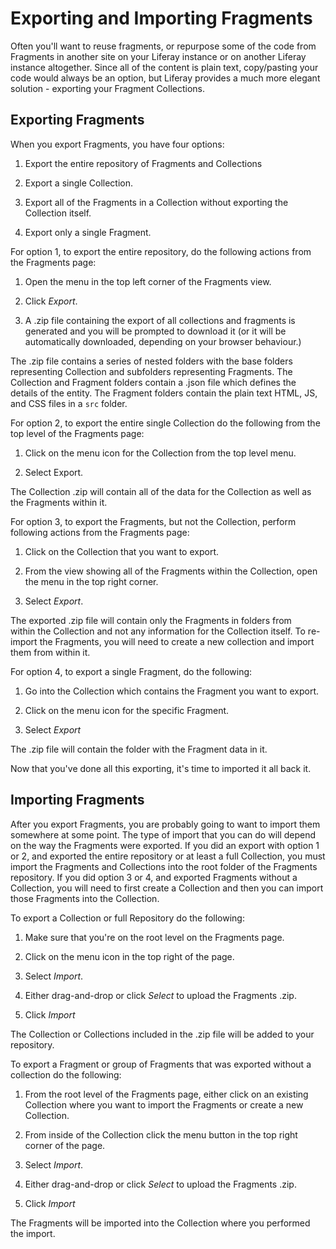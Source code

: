 # Exporting and Importing Fragments

Often you'll want to reuse fragments, or repurpose some of the code from 
Fragments in another site on your Liferay instance or on another Liferay 
instance altogether. Since all of the content is plain text, copy/pasting your 
code would always be an option, but Liferay provides a much more elegant 
solution - exporting your Fragment Collections.

## Exporting Fragments

When you export Fragments, you have four options:

1.  Export the entire repository of Fragments and Collections

2.  Export a single Collection.

3.  Export all of the Fragments in a Collection without exporting the 
    Collection itself.
    
4.  Export only a single Fragment.

For option 1, to export the entire repository, do the following actions from the Fragments page:

1.  Open the menu in the top left corner of the Fragments view.

2.  Click *Export*.

3.  A .zip file containing the export of all collections and fragments is 
    generated and you will be prompted to download it (or it will be 
    automatically downloaded, depending on your browser behaviour.)

The .zip file contains a series of nested folders with the base folders 
representing Collection and subfolders representing Fragments. The Collection 
and Fragment folders contain a .json file which defines the details of the 
entity. The Fragment folders contain the plain text HTML, JS, and CSS files in 
a `src` folder. 

For option 2, to export the entire single Collection do the following from the 
top level of the Fragments page:

1.  Click on the menu icon for the Collection from the top level menu.

2.  Select Export.

The Collection .zip will contain all of the data for the Collection as well as
the Fragments within it.

For option 3, to export the Fragments, but not the Collection, perform 
following actions from the Fragments page:

1.  Click on the Collection that you want to export.

2.  From the view showing all of the Fragments within the Collection, open the
    menu in the top right corner.
    
3.  Select *Export*.

The exported .zip file will contain only the Fragments in folders from  
within the Collection and not any information for the Collection itself. To 
re-import the Fragments, you will need to create a new collection and import
them from within it.

For option 4, to export a single Fragment, do the following:

1.  Go into the Collection which contains the Fragment you want to export.

2.  Click on the menu icon for the specific Fragment.

3.  Select *Export*

The .zip file will contain the folder with the Fragment data in it.

Now that you've done all this exporting, it's time to imported it all back it.

## Importing Fragments

After you export Fragments, you are probably going to want to import them 
somewhere at some point. The type of import that you can do will depend on the
way the Fragments were exported. If you did an export with option 1 or 2, and 
exported the entire repository or at least a full Collection, you must import 
the Fragments and Collections into the root folder of the Fragments repository. 
If you did option 3 or 4, and exported Fragments without a Collection, you will 
need to first create a Collection and then you can import those Fragments into 
the Collection.

To export a Collection or full Repository do the following:

1.  Make sure that you're on the root level on the Fragments page.

2.  Click on the menu icon in the top right of the page.

3.  Select *Import*.

4.  Either drag-and-drop or click *Select* to upload the Fragments .zip.

5.  Click *Import*

The Collection or Collections included in the .zip file will be added to your 
repository.

To export a Fragment or group of Fragments that was exported without a 
collection do the following:

1.  From the root level of the Fragments page, either click on an existing
    Collection where you want to import the Fragments or create a new 
    Collection.
    
2.  From inside of the Collection click the menu button in the top right corner
    of the page.
    
3.  Select *Import*.

4.  Either drag-and-drop or click *Select* to upload the Fragments .zip.

5.  Click *Import*

The Fragments will be imported into the Collection where you performed the 
import.
